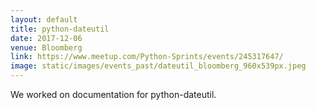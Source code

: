```yaml
---
layout: default
title: python-dateutil
date: 2017-12-06
venue: Bloomberg
link: https://www.meetup.com/Python-Sprints/events/245317647/
image: static/images/events_past/dateutil_bloomberg_960x539px.jpeg
---
```


We worked on documentation for python-dateutil.